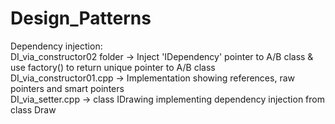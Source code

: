 # Design_Patterns
Dependency injection:<br/>
DI_via_constructor02 folder -> Inject 'IDependency' pointer to A/B class & use factory() to return unique pointer to A/B class<br/>
DI_via_constructor01.cpp ->  Implementation showing references, raw pointers and smart pointers<br/>
DI_via_setter.cpp -> class IDrawing implementing dependency injection from class Draw<br/>
